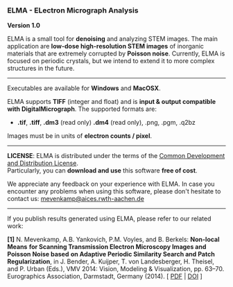 ### ELMA - ELectron Micrograph Analysis

__Version 1.0__

ELMA is a small tool for **denoising** and analyzing STEM images. The main application are **low-dose high-resolution STEM images** of inorganic materials that are extremely corrupted by **Poisson noise**. Currently, ELMA is focused on periodic crystals, but we intend to extend it to more complex structures in the future.
___
Executables are available for **Windows** and **MacOSX**.

ELMA supports **TIFF** (integer and float) and is **input & output compatible with DigitalMicrograph**. The supported formats are:
* **.tif**, **.tiff**, **.dm3** (read only) **.dm4** (read only), .png, .pgm, .q2bz

Images must be in units of **electron counts / pixel**.
___
**LICENSE**: ELMA is distributed under the terms of the [Common Development and Distribution License](LICENSE.txt).  
Particularly, you can **download and use** this software **free of cost**.  
   
We appreciate any feedback on your experience with ELMA. In case you encounter any problems when using this software, please don't hesitate to contact us: [mevenkamp@aices.rwth-aachen.de](mailto:mevenkamp@aices.rwth-aachen.de)
___
If you publish results generated using ELMA, please refer to our related work:

**[1]** N. Mevenkamp, A.B. Yankovich, P.M. Voyles, and B. Berkels: **Non-local Means**
    **for Scanning Transmission Electron Microscopy Images and Poisson Noise based**
    **on Adaptive Periodic Similarity Search and Patch Regularization**, in
    J. Bender, A. Kuijper, T. von Landesberger, H. Theisel, and P. Urban (Eds.),
    VMV 2014: Vision, Modeling & Visualization, pp. 63–70.
    Eurographics Association, Darmstadt, Germany (2014). [ [PDF](http://www.aices.rwth-aachen.de:8080/~mevenkamp/papers/VMV2014/MeYaVoBe2014.pdf) | [DOI](http://dx.doi.org/10.2312/vmv.20141277) ]
